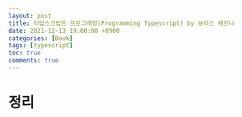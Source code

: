 ```yaml
---
layout: post
title: 타입스크립트 프로그래밍(Programming Typescript) by 보리스 체르니
date: 2021-12-13 19:00:00 +0900
categories: [Book]
tags: [typescript]
toc: true
comments: true
---
```


# 정리

